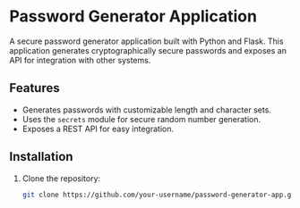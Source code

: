 # Password Generator Application

A secure password generator application built with Python and Flask. This application generates cryptographically secure passwords and exposes an API for integration with other systems.

## Features
- Generates passwords with customizable length and character sets.
- Uses the `secrets` module for secure random number generation.
- Exposes a REST API for easy integration.

## Installation
1. Clone the repository:
   ```bash
   git clone https://github.com/your-username/password-generator-app.git
